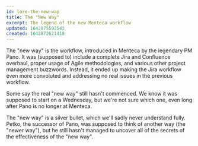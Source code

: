 ```yaml
---
id: lore-the-new-way
title: The "New Way"
excerpt: The legend of the new Menteca workflow
updated: 1642875592542
created: 1642872621418
---
```


The "new way" is the workflow, introduced in Menteca by the legendary PM Pano.
It was (supposed to) include a complete Jira and Confluence overhaul, proper
usage of Agile methodologies, and various other project management buzzwords.
Instead, it ended up making the Jira workflow even more convoluted and
addressing no real issues in the previous workflow.

Some say the real "new way" still hasn't commenced. We know it was supposed to
start on a Wednesday, but we're not sure which one, even long after Pano is no
longer at Menteca.

The "new way" is a silver bullet, which we'll sadly never understand fully.
Petko, the successor of Pano, was supposed to think of another way (the "newer
way"), but he still hasn't managed to uncover all of the secrets of the
effectiveness of the "new way".